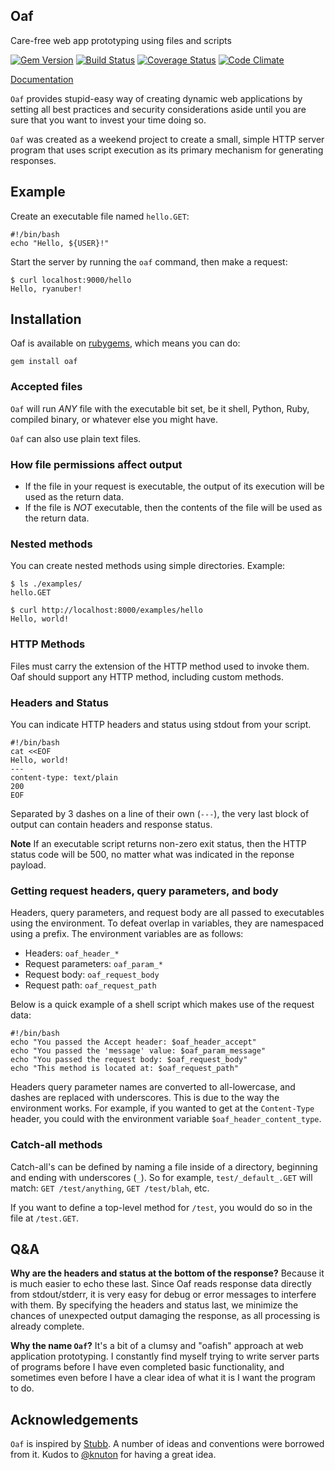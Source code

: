 Oaf
---

Care-free web app prototyping using files and scripts

[![Gem Version](https://badge.fury.io/rb/oaf.png)](http://badge.fury.io/rb/oaf)
[![Build Status](https://travis-ci.org/ryanuber/oaf.png)](https://travis-ci.org/ryanuber/oaf)
[![Coverage Status](https://coveralls.io/repos/ryanuber/oaf/badge.png)](https://coveralls.io/r/ryanuber/oaf)
[![Code Climate](https://codeclimate.com/github/ryanuber/oaf.png)](https://codeclimate.com/github/ryanuber/oaf)

[Documentation](http://rubydoc.info/gems/oaf/frames)

`Oaf` provides stupid-easy way of creating dynamic web applications by setting
all best practices and security considerations aside until you are sure that you
want to invest your time doing so.

`Oaf` was created as a weekend project to create a small, simple HTTP server
program that uses script execution as its primary mechanism for generating
responses.

Example
-------

Create an executable file named `hello.GET`:

```
#!/bin/bash
echo "Hello, ${USER}!"
```

Start the server by running the `oaf` command, then make a request:

```
$ curl localhost:9000/hello
Hello, ryanuber!
```

Installation
------------

Oaf is available on [rubygems](http://rubygems.org/gems/oaf), which means you
can do:

```
gem install oaf
```

### Accepted files

`Oaf` will run *ANY* file with the executable bit set, be it shell, Python, Ruby,
compiled binary, or whatever else you might have.

`Oaf` can also use plain text files.

### How file permissions affect output

* If the file in your request is executable, the output of its execution will
  be used as the return data.
* If the file is *NOT* executable, then the contents of the file will be used
  as the return data.

### Nested methods

You can create nested methods using simple directories. Example:

```
$ ls ./examples/
hello.GET

$ curl http://localhost:8000/examples/hello
Hello, world!
```

### HTTP Methods
Files must carry the extension of the HTTP method used to invoke them.
Oaf should support any HTTP method, including custom methods.

### Headers and Status
You can indicate HTTP headers and status using stdout from your script.

```
#!/bin/bash
cat <<EOF
Hello, world!
---
content-type: text/plain
200
EOF
```

Separated by 3 dashes on a line of their own (`---`), the very last block
of output can contain headers and response status.

**Note**
If an executable script returns non-zero exit status, then the HTTP status code
will be 500, no matter what was indicated in the reponse payload.

### Getting request headers, query parameters, and body

Headers, query parameters, and request body are all passed to executables using
the environment. To defeat overlap in variables, they are namespaced using a
prefix. The environment variables are as follows:

* Headers: `oaf_header_*`
* Request parameters: `oaf_param_*`
* Request body: `oaf_request_body`
* Request path: `oaf_request_path`

Below is a quick example of a shell script which makes use of the request data:

```
#!/bin/bash
echo "You passed the Accept header: $oaf_header_accept"
echo "You passed the 'message' value: $oaf_param_message"
echo "You passed the request body: $oaf_request_body"
echo "This method is located at: $oaf_request_path"
```

Headers query parameter names are converted to all-lowercase, and dashes are
replaced with underscores. This is due to the way the environment works. For
example, if you wanted to get at the `Content-Type` header, you could with the
environment variable `$oaf_header_content_type`.

### Catch-all methods

Catch-all's can be defined by naming a file inside of a directory, beginning and
ending with underscores (`_`). So for example, `test/_default_.GET` will match:
`GET /test/anything`, `GET /test/blah`, etc.

If you want to define a top-level method for `/test`, you would do so in the
file at `/test.GET`.

Q&A
---

**Why are the headers and status at the bottom of the response?**
Because it is much easier to echo these last. Since Oaf reads response
data directly from stdout/stderr, it is very easy for debug or error messages
to interfere with them. By specifying the headers and status last, we minimize
the chances of unexpected output damaging the response, as all processing is
already complete.

**Why the name `Oaf`?**
It's a bit of a clumsy and "oafish" approach at web application prototyping. I
constantly find myself trying to write server parts of programs before I have
even completed basic functionality, and sometimes even before I have a clear
idea of what it is I want the program to do.

Acknowledgements
----------------

`Oaf` is inspired by [Stubb](https://github.com/knuton/stubb). A number of ideas
and conventions were borrowed from it. Kudos to
[@knuton](https://github.com/knuton) for having a great idea.

